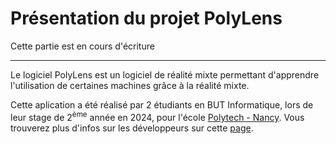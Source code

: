 # Présentation du projet PolyLens

<div class="temp-card">
    Cette partie est en cours d'écriture
</div>

***

Le logiciel PolyLens est un logiciel de réalité mixte permettant d'apprendre l'utilisation de certaines machines grâce à la réalité mixte.

Cette aplication a été réalisé par 2 étudiants en BUT Informatique, lors de leur stage de 2<sup>ème</sup> année en 2024, pour l'école [Polytech - Nancy](https://polytech-nancy.univ-lorraine.fr/). Vous trouverez plus d'infos sur les développeurs sur cette [page](/PolyLens-Doc/#developpeurs).